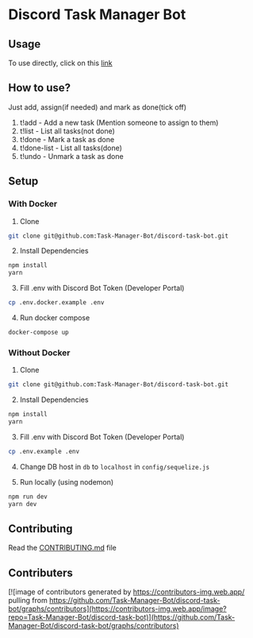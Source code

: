# Discord Task Manager Bot

## Usage

To use directly, click on this [link](https://discord.com/api/oauth2/authorize?client_id=829723733966979142&permissions=8&scope=bot)

## How to use?
Just add, assign(if needed) and mark as done(tick off)

1. t!add <text> - Add a new task (Mention someone to assign to them)
2. t!list - List all tasks(not done)
3. t!done <id in list> - Mark a task as done
4. t!done-list - List all tasks(done)
5. t!undo <id in list> - Unmark a task as done

## Setup

### With Docker
1. Clone

```sh
git clone git@github.com:Task-Manager-Bot/discord-task-bot.git
```

2. Install Dependencies

```sh
npm install
yarn
```

3. Fill .env with Discord Bot Token (Developer Portal)

```sh
cp .env.docker.example .env
```
  
4. Run docker compose
```sh
docker-compose up
```

### Without Docker
1. Clone

```sh
git clone git@github.com:Task-Manager-Bot/discord-task-bot.git
```

2. Install Dependencies

```sh
npm install
yarn
```

3. Fill .env with Discord Bot Token (Developer Portal)

```sh
cp .env.example .env
```
  
4. Change DB host in `db` to `localhost` in `config/sequelize.js`

4. Run locally (using nodemon)

```sh
npm run dev
yarn dev
```
  
## Contributing
Read the [CONTRIBUTING.md](CONTRIBUTING.md) file
 
## Contributers
[![image of contributors generated by https://contributors-img.web.app/ pulling from https://github.com/Task-Manager-Bot/discord-task-bot/graphs/contributors](https://contributors-img.web.app/image?repo=Task-Manager-Bot/discord-task-bot)](https://github.com/Task-Manager-Bot/discord-task-bot/graphs/contributors)
